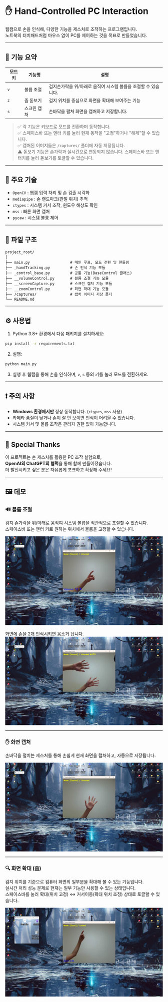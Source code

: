 # ✋ Hand-Controlled PC Interaction

웹캠으로 손을 인식해, 다양한 기능을 제스처로 조작하는 프로그램입니다.  
노트북의 터치패드처럼 마우스 없이 PC를 제어하는 것을 목표로 만들었습니다.

---

## 📌 기능 요약

| 모드 키 | 기능명        | 설명                                                                 |
|--------|---------------|----------------------------------------------------------------------|
| `v`    | 볼륨 조절     | 검지손가락을 위/아래로 움직여 시스템 볼륨을 조절할 수 있습니다.          |
| `z`    | 줌 돋보기     | 검지 위치를 중심으로 화면을 확대해 보여주는 기능 |
| `s`    | 스크린 캡처   | 손바닥을 펼쳐 화면을 캡처하고 저장합니다.                              |

> ✅ 각 기능은 키보드로 모드를 전환하며 동작합니다.  
> ✅ 스페이스바 또는 엔터 키를 눌러 현재 동작을 "고정"하거나 "해제"할 수 있습니다.  
> ✅ 캡처된 이미지들은 `/captures/` 폴더에 자동 저장됩니다.  
> ⚠️ 돋보기 기능은 손가락과 실시간으로 연동되지 않습니다. 스페이스바 또는 엔터키를 눌러 돋보기를 토글할 수 있습니다.

---

## 🧠 주요 기술

- `OpenCV` : 웹캠 입력 처리 및 손 검출 시각화
- `mediapipe` : 손 랜드마크(관절 위치) 추적
- `ctypes` : 시스템 커서 조작, 윈도우 해상도 확인
- `mss` : 빠른 화면 캡처
- `pycaw` : 시스템 볼륨 제어

---

## 📁 파일 구조

```
project_root/
│
├── main.py                  # 메인 루프, 모드 전환 및 핸들링
├── _handTracking.py         # 손 인식 기능 모듈
├── _control_base.py         # 공통 기능(BaseControl 클래스)
├── __volumeControl.py       # 볼륨 조절 기능 모듈
├── __screenCapture.py       # 스크린 캡처 기능 모듈
├── __zoomControl.py         # 화면 확대 기능 모듈
├── /captures/               # 캡처 이미지 저장 폴더
└── README.md
```

---

## ⚙️ 사용법

1. Python 3.8+ 환경에서 다음 패키지를 설치하세요:

```bash
pip install -r requirements.txt
```

2. 실행:

```bash
python main.py
```

3. 실행 후 웹캠을 통해 손을 인식하며, `v`, `s` 등의 키를 눌러 모드를 전환하세요.

---

## ❗ 주의 사항

- **Windows 환경에서만** 정상 동작합니다. (`ctypes`, `mss` 사용)
- 카메라 품질이 낮거나 손이 잘 안 보이면 인식이 어려울 수 있습니다.
- 시스템 커서 및 볼륨 조작은 관리자 권한 없이 가능합니다.

---

## 🙏 Special Thanks

이 프로젝트는 손 제스처를 활용한 PC 조작 실험으로,  
**OpenAI의 ChatGPT의 협력**을 통해 함께 만들어졌습니다.  
더 발전시키고 싶은 분은 자유롭게 포크하고 확장해 주세요!

---

## 🖼️ 데모

### 🔊 볼륨 조절

검지 손가락을 위/아래로 움직여 시스템 볼륨을 직관적으로 조절할 수 있습니다.  
스페이스바 또는 엔터 키로 원하는 위치에서 볼륨을 고정할 수 있습니다.  

![volume-demo](src/demo_volume.png)

화면에 손을 2개 인식시키면 음소거 됩니다.  
![mute-demo](src/demo_mute.png)

---

### ✋ 화면 캡처

손바닥을 펼치는 제스처를 통해 손쉽게 현재 화면을 캡처하고, 자동으로 저장됩니다.  

![capture-demo](src/demo_capture.png)

---

### 🔍 화면 확대 (줌)

검지 위치를 기준으로 컴퓨터 화면의 일부분을 확대해 볼 수 있는 기능입니다.  
실시간 처리 성능 문제로 현재는 일부 기능만 사용할 수 있는 상태입니다.  
스페이스바를 눌러 확대(위치 고정) ↔ 커서이동(확대 위치 조정) 상태로 토글할 수 있습니다.  

![zoom-demo](src/demo_zoom.png)